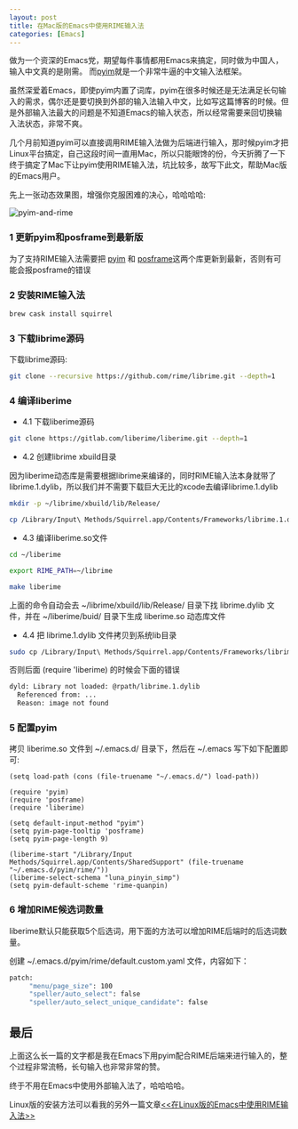 ```yaml
---
layout: post
title: 在Mac版的Emacs中使用RIME输入法
categories: [Emacs]
---
```


做为一个资深的Emacs党，期望每件事情都用Emacs来搞定，同时做为中国人，输入中文真的是刚需。
而[pyim](https://github.com/tumashu/pyim)就是一个非常牛逼的中文输入法框架。

虽然深爱着Emacs，即使pyim内置了词库，pyim在很多时候还是无法满足长句输入的需求，偶尔还是要切换到外部的输入法输入中文，比如写这篇博客的时候。但是外部输入法最大的问题是不知道Emacs的输入状态，所以经常需要来回切换输入法状态，非常不爽。

几个月前知道pyim可以直接调用RIME输入法做为后端进行输入，那时候pyim才把Linux平台搞定，自己这段时间一直用Mac，所以只能眼馋的份，今天折腾了一下终于搞定了Mac下让pyim使用RIME输入法，坑比较多，故写下此文，帮助Mac版的Emacs用户。

先上一张动态效果图，增强你克服困难的决心，哈哈哈哈:

![pyim-and-rime]({{site.url}}/pics/pyim/rime.gif)

### 1 更新pyim和posframe到最新版
为了支持RIME输入法需要把 [pyim](https://github.com/tumashu/pyim) 和 [posframe](https://github.com/tumashu/posframe)这两个库更新到最新，否则有可能会报posframe的错误

### 2 安装RIME输入法
```bash
brew cask install squirrel
```

### 3 下载librime源码
下载librime源码:

```bash
git clone --recursive https://github.com/rime/librime.git --depth=1
```

### 4 编译liberime

* 4.1 下载liberime源码

```bash
git clone https://gitlab.com/liberime/liberime.git --depth=1
```

* 4.2 创建librime xbuild目录

因为liberime动态库是需要根据librime来编译的，同时RIME输入法本身就带了librime.1.dylib，所以我们并不需要下载巨大无比的xcode去编译librime.1.dylib

```bash
mkdir -p ~/librime/xbuild/lib/Release/

cp /Library/Input\ Methods/Squirrel.app/Contents/Frameworks/librime.1.dylib ~/librime/xbuild/lib/Release/librime.dylib
```

* 4.3 编译liberime.so文件

```bash
cd ~/liberime

export RIME_PATH=~/librime

make liberime
```
上面的命令自动会去 ~/librime/xbuild/lib/Release/ 目录下找 librime.dylib 文件，并在 ~/liberime/buid/ 目录下生成 liberime.so 动态库文件

* 4.4 把 librime.1.dylib 文件拷贝到系统lib目录

```bash
sudo cp /Library/Input\ Methods/Squirrel.app/Contents/Frameworks/librime.1.dylib /usr/local/lib
```

否则后面 (require 'liberime) 的时候会下面的错误

```bash
dyld: Library not loaded: @rpath/librime.1.dylib
  Referenced from: ...
  Reason: image not found
```

### 5 配置pyim
拷贝 liberime.so 文件到 ~/.emacs.d/ 目录下，然后在 ~/.emacs 写下如下配置即可:

```elisp
(setq load-path (cons (file-truename "~/.emacs.d/") load-path))

(require 'pyim)
(require 'posframe)
(require 'liberime)

(setq default-input-method "pyim")
(setq pyim-page-tooltip 'posframe)
(setq pyim-page-length 9)

(liberime-start "/Library/Input Methods/Squirrel.app/Contents/SharedSupport" (file-truename "~/.emacs.d/pyim/rime/"))
(liberime-select-schema "luna_pinyin_simp")
(setq pyim-default-scheme 'rime-quanpin)
```

### 6 增加RIME候选词数量

liberime默认只能获取5个后选词，用下面的方法可以增加RIME后端时的后选词数量。

创建 ~/.emacs.d/pyim/rime/default.custom.yaml 文件，内容如下：

```bash
patch:
     "menu/page_size": 100
     "speller/auto_select": false
     "speller/auto_select_unique_candidate": false
```

## 最后
上面这么长一篇的文字都是我在Emacs下用pyim配合RIME后端来进行输入的，整个过程非常流畅，长句输入也非常非常的赞。

终于不用在Emacs中使用外部输入法了，哈哈哈哈。

Linux版的安装方法可以看我的另外一篇文章[<<在Linux版的Emacs中使用RIME输入法>>](https://manateelazycat.github.io/emacs/2019/09/12/make-rime-works-with-linux.html)
